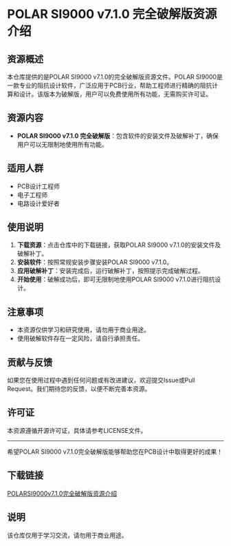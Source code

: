 # POLAR SI9000 v7.1.0 完全破解版资源介绍

## 资源概述

本仓库提供的是POLAR SI9000 v7.1.0的完全破解版资源文件。POLAR SI9000是一款专业的阻抗设计软件，广泛应用于PCB行业，帮助工程师进行精确的阻抗计算和设计。该版本为破解版，用户可以免费使用所有功能，无需购买许可证。

## 资源内容

- **POLAR SI9000 v7.1.0 完全破解版**：包含软件的安装文件及破解补丁，确保用户可以无限制地使用所有功能。

## 适用人群

- PCB设计工程师
- 电子工程师
- 电路设计爱好者

## 使用说明

1. **下载资源**：点击仓库中的下载链接，获取POLAR SI9000 v7.1.0的安装文件及破解补丁。
2. **安装软件**：按照常规安装步骤安装POLAR SI9000 v7.1.0。
3. **应用破解补丁**：安装完成后，运行破解补丁，按照提示完成破解过程。
4. **开始使用**：破解成功后，即可无限制地使用POLAR SI9000 v7.1.0进行阻抗设计。

## 注意事项

- 本资源仅供学习和研究使用，请勿用于商业用途。
- 使用破解软件存在一定风险，请自行承担责任。

## 贡献与反馈

如果您在使用过程中遇到任何问题或有改进建议，欢迎提交Issue或Pull Request。我们期待您的反馈，以便不断完善本资源。

## 许可证

本资源遵循开源许可证，具体请参考LICENSE文件。

---

希望POLAR SI9000 v7.1.0完全破解版能够帮助您在PCB设计中取得更好的成果！

## 下载链接
[POLARSI9000v7.1.0完全破解版资源介绍](https://pan.quark.cn/s/7efd8ac77b1c)

## 说明

该仓库仅用于学习交流，请勿用于商业用途。
